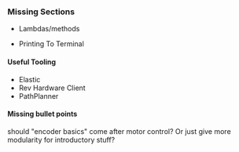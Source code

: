 

### Missing Sections

- Lambdas/methods

- Printing To Terminal



#### Useful Tooling
- Elastic
- Rev Hardware Client
- PathPlanner

#### Missing bullet points


should "encoder basics" come after motor control? Or just give more modularity for introductory stuff?


